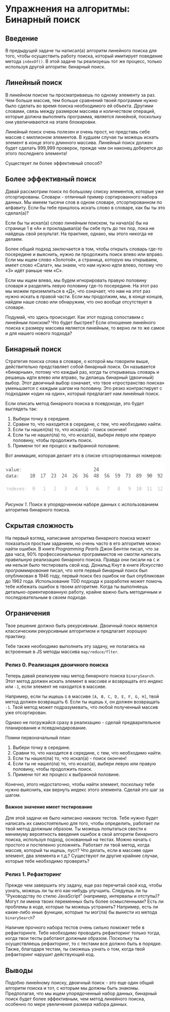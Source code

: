 # Упражнения на алгоритмы: Бинарный поиск

## Введение

В предыдущей задаче ты написал(а) алгоритм линейного поиска для того, чтобы осуществить работу поиска, который имитирует поведение метода `indexOf()`. В этой задаче ты реализуешь тот же процесс, только используя другой алгоритм: бинарный поиск.

## Линейный поиск

В линейном поиске ты просматриваешь по одному элементу за раз. Чем больше массив, тем больше сравнений твоей программе нужно было сделать во время поиска необходимого ей объекта. Другими словами, связь между размером массива и количеством операций, которые должна выполнить программа, является линейной, поскольку они увеличиваются на этапе блокировки.

Линейный поиск очень полезен и очень прост, но представь себе массив с миллионом элементов. В худшем случае ты можешь искать элемент в конце этого длинного массива. Линейный поиск должен будет сделать 999,999 проверок, прежде чем он наконец доберется до этого последнего элемента!

Существует ли более эффективный способ?

## Более эффективный поиск

Давай рассмотрим поиск по большому списку элементов, которые уже отсортированы. Словари - отличный пример сортированного набора данных. Мы имеем тысячи слов в одном словаре, отсортированном по алфавиту. Если бы тебе пришлось искать слово в словаре, как бы ты это сделал(а)?

Если бы ты искал(а) слово линейным поиском, ты начал(а) бы на странице 1 в «А» и прокладывал(а) бы себе путь до тех пор, пока не найдешь свой результат. На практике, однако, мы этого никогда не делаем.

Более общий подход заключается в том, чтобы открыть словарь где-то посередине и выяснить, нужно ли продолжить поиск влево или вправо. Если мы ищем слово «Золотой», а страница, которую мы открываем, имеет слово «Салат», мы знаем, что нам нужно идти влево, потому что «З» идёт раньше чем «С».

Если мы ищем влево, мы будем игнорировать правую половину словаря и разделять левую половину где-то посередине. На этот раз мы можем приземлиться в «Д», что означает, что нам на этот раз нужно искать в правой части. Если мы продолжим, мы, в конце концов, найдем наше слово или обнаружим, что оно вообще отсутствует в словаре.

Подумай, что здесь происходит. Как этот подход сопоставим с линейным поиском? Что будет быстрее? Если отношение линейного поиска к размеру массива является линейным, то верно ли то же самое и для нашего нового подхода?


## Бинарный поиск

Стратегия поиска слова в словаре, о которой мы говорили выше, действительно представляет собой бинарный поиск. Он называется «бинарным», потому что каждый раз, когда ты открываешь словарь и решаешь идти влево или вправо, ты делаешь бинарный (двоичный) выбор. Этот двоичный выбор означает, что твое «пространство поиска» уменьшается с каждым шагом на половину. Это резко контрастирует с подходами «один на один», который предлагает нам линейный поиск.

Если описать метод бинарного поиска в псевдокоде, это будет выглядеть так:

 1. Выбери точку в середине.
 2. Сравни то, что находится в середине, с тем, что необходимо найти.
 3. Если ты нашел(ла) то, что искал(а) - поиск окончен!
 4. Если ты не нашел(ла) то, что искал(а), выбери левую или правую половину, чтобы продолжить поиск.
 5. Примени тот же процесс к выбранной половине.

Вот анимация, которая делает это в списке отсортированных номеров:

![анимация бинарного поиска](readme-assets/binary-search.gif)

*Рисунок 1*. Поиск в упорядоченном наборе данных с использованием алгоритма бинарного поиска.


## Скрытая сложность

На первый взгляд, написание алгоритма бинарного поиска может показаться простым заданием, но очень часто в его алгоритме можно найти ошибки. В книге *Programming Pearls* Джон Бентли писал, что за два часа, 90% профессиональных программистов не смогли написать правильную реализацию бинарного поиска. Правда они писали на `C` и им нельзя было тестировать свой код. Дональд Кнут в книге *Искусство программирования* писал, что хотя первый бинарный поиск был опубликован в 1946 году, первый поиск без ошибок не был опубликован до 1962 года. Использование TDD подхода к разработке может помочь тебе избежать ошибок в твоем алгоритме.
Когда ты выполняешь детально-ориентированную работу, крайне важно быть методичным и последовательным в своем подходе.

## Ограничения

Твое решение должно быть рекурсивным. Двоичный поиск является классическим рекурсивным алгоритмом и предлагает хорошую практику.

Тебе также необходимо выполнить эту задачу, не полагаясь на встроенные в JS методы массива `map/reduce/flter`.

### Релиз 0. Реализация двоичного поиска

Теперь давай реализуем наш метод бинарного поиска `binarySearch`. Этот метод должен искать элемент в массиве и возвращать его индекс или `-1`, если элемент не находится в массиве.

Например, если ты ищешь `G` в массиве `[A, B, C, D, E, F, G, H]`, твой метод должен возвращать 6. Если ты ищешь `X`, он должен возвращать `-1`. Твой метод может подразумевать, что любой полученный массив уже отсортирован.

Однако не погружайся сразу в реализацию - сделай предварительное планирование и псевдокодирование. 

Помни первоначальный план:

 1. Выбери точку в середине.
 2. Сравни то, что находится в середине, с тем, что необходимо найти.
 3. Если ты нашел(ла) то, что искал(а) - поиск окончен!
 4. Если ты не нашел(ла) то, что искал(а), выбери левую или правую половину, чтобы продолжить поиск.
 5. Примени тот же процесс к выбранной половине.

Конечно, этого недостаточно, чтобы найти элемент, поскольку тебе нужно выяснить, как вернуть индекс этого элемента. Сделай это шаг за шагом.

#### Важное значение имеет тестирование

Для этой задачи не было написано никаких тестов. Тебе нужно будет написать их самостоятельно для того, чтобы определить, работает ли твой метод должным образом. Ты можешь попытаться свести к минимуму вероятность введения ошибок в свой алгоритм бинарного поиска, используя подход, основанный на тестах. Можно начать с простого и постепенно усложнять. Работает ли твой метод, когда массив, который ты ищешь, пуст? Что делать, если в массиве один элемент, два элемента и т.д.? Существуют ли другие крайние случаи, которые тебе необходимо проверить?

### Релиз 1. Рефакторинг

Прежде чем завершить эту задачу, еще раз перечитай свой код, чтобы узнать, можешь ли ты его как-нибудь улучшить. Следуешь ли ты "Руководству по стилю JavaScript" (например, интервалы и отступы)? Могут ли имена твоих переменных быть более осмысленными? Есть ли проблемы в коде, которые ты можешь устранить? Например, есть ли какие-либо иные функции, которые ты мог(ла) бы вынести из метода `binarySearch`?

Наличие прочного набора тестов очень сильно поможет тебе в рефакторинге. Тебе необходимо проводить рефакторинг только тогда, когда твои тесты работают должным образом. Поскольку ты осуществляешь рефакторинг, то с тестами все должно быть в порядке. Также, благодаря тестам, ты сможешь узнать о том, когда твой рефакторинг нарушит действующий код.

## Выводы

Подобно линейному поиску, двоичный поиск - это еще один общий алгоритм поиска и тот, с которым мы должны быть знакомы. Предполагая, что мы ищем упорядоченный набор данных, бинарный поиск будет более эффективным, чем метод линейного поиска, особенно по мере увеличения размера набора данных.
